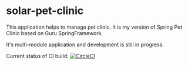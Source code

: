 # solar-pet-clinic

This application helps to manage pet clinic. It is my version of Spring Pet Clinic
based on Guru SpringFramework.
 
It's multi-module application and development is still in progress.

Current status of CI build:
[![CircleCI](https://circleci.com/gh/lukaszSolarski/solar-pet-clinic.svg?style=svg)](https://circleci.com/gh/lukaszSolarski/solar-pet-clinic)
